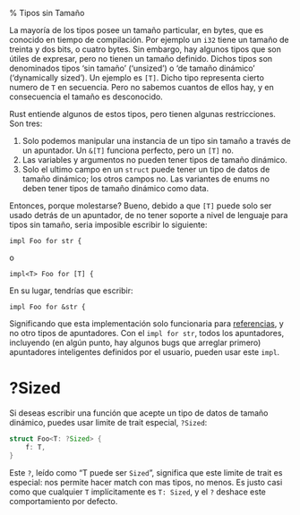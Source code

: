 % Tipos sin Tamaño

La mayoría de los tipos posee un tamaño particular, en bytes, que es conocido en tiempo de compilación. Por ejemplo un `i32` tiene un tamaño de treinta y dos bits, o cuatro bytes. Sin embargo, hay algunos tipos que son útiles de expresar, pero no tienen un tamaño definido. Dichos tipos son denominados tipos ‘sin tamaño’ (‘unsized’) o ‘de tamaño dinámico’ (‘dynamically sized’). Un ejemplo es `[T]`. Dicho tipo representa cierto numero de `T` en secuencia. Pero no sabemos cuantos de ellos hay, y en consecuencia el tamaño es desconocido.

Rust entiende algunos de estos tipos, pero tienen algunas restricciones. Son tres:

1. Solo podemos manipular una instancia de un tipo sin tamaño a través de un apuntador. Un `&[T]` funciona perfecto, pero un `[T]` no.
2. Las variables y argumentos no pueden tener tipos de tamaño dinámico.
3. Solo el ultimo campo en un `struct` puede tener un tipo de datos de tamaño dinámico; los otros campos no. Las variantes de enums no deben tener tipos de tamaño dinámico como data.

Entonces, porque molestarse? Bueno, debido a que `[T]` puede solo ser usado detrás de un apuntador, de no tener soporte a nivel de lenguaje para tipos sin tamaño, seria imposible escribir lo siguiente:

```rust,ignore
impl Foo for str {
```

o

```rust,ignore
impl<T> Foo for [T] {
```

En su lugar, tendrías que escribir:

```rust,ignore
impl Foo for &str {
```

Significando que esta implementación solo funcionaria para [referencias][ref], y no otro tipos de apuntadores. Con el `impl for str`, todos los apuntadores, incluyendo (en algún punto, hay algunos bugs que arreglar primero) apuntadores inteligentes definidos por el usuario, pueden usar este `impl`.

[ref]: references-and-borrowing.html

# ?Sized

Si deseas escribir una función que acepte un tipo de datos de tamaño dinámico, puedes usar limite de trait especial, `?Sized`:

```rust
struct Foo<T: ?Sized> {
    f: T,
}
```

Este `?`, leído como “T puede ser `Sized`”, significa que este limite de trait es especial: nos permite hacer match con mas tipos, no menos. Es justo casi como que cualquier `T` implícitamente es `T: Sized`, y el `?` deshace este comportamiento por defecto.
